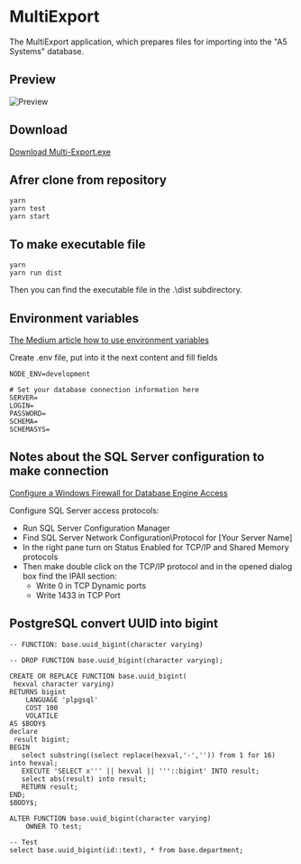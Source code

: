 # MultiExport

The MultiExport application, which prepares files for importing into the "A5 Systems" database.

## Preview

![Preview](./assets/images/preview.png)

## Download

<a href="https://drive.google.com/drive/folders/1UUKxbe4Ku08w6Qs2olWQVxBRxIJOcRia?usp=sharing"
    download
    target="_blank"
    >Download Multi-Export.exe
</a>

## Afrer clone from repository

```
yarn
yarn test
yarn start
```

## To make executable file

```
yarn
yarn run dist
```

Then you can find the executable file in the .\dist subdirectory.

## Environment variables

[The Medium article how to use environment variables](https://medium.com/the-node-js-collection/making-your-node-js-work-everywhere-with-environment-variables-2da8cdf6e786)

Create .env file, put into it the next content and fill fields

```
NODE_ENV=development

# Set your database connection information here
SERVER=
LOGIN=
PASSWORD=
SCHEMA=
SCHEMASYS=

```

## Notes about the SQL Server configuration to make connection

[Configure a Windows Firewall for Database Engine Access](https://docs.microsoft.com/en-us/sql/database-engine/configure-windows/configure-a-windows-firewall-for-database-engine-access?view=sql-server-ver15)

Configure SQL Server access protocols:

- Run SQL Server Configuration Manager
- Find SQL Server Network Configuration\Protocol for [Your Server Name]
- In the right pane turn on Status Enabled for TCP/IP and Shared Memory protocols
- Then make double click on the TCP/IP protocol and in the opened dialog box find the IPAll section:
  - Write 0 in TCP Dynamic ports
  - Write 1433 in TCP Port

## PostgreSQL convert UUID into bigint

```
-- FUNCTION: base.uuid_bigint(character varying)

-- DROP FUNCTION base.uuid_bigint(character varying);

CREATE OR REPLACE FUNCTION base.uuid_bigint(
 hexval character varying)
RETURNS bigint
    LANGUAGE 'plpgsql'
    COST 100
    VOLATILE
AS $BODY$
declare
 result bigint;
BEGIN
   select substring((select replace(hexval,'-','')) from 1 for 16) into hexval;
   EXECUTE 'SELECT x''' || hexval || '''::bigint' INTO result;
   select abs(result) into result;
   RETURN result;
END;
$BODY$;

ALTER FUNCTION base.uuid_bigint(character varying)
    OWNER TO test;
```

```
-- Test
select base.uuid_bigint(id::text), * from base.department;
```
